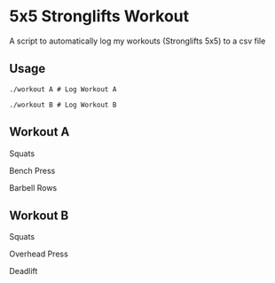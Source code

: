 # 5x5 Stronglifts Workout 
A script to automatically log my workouts (Stronglifts 5x5) to a csv file
## Usage
```
./workout A # Log Workout A

./workout B # Log Workout B
```

## Workout A 
Squats 

Bench Press 

Barbell Rows

## Workout B
Squats

Overhead Press

Deadlift
